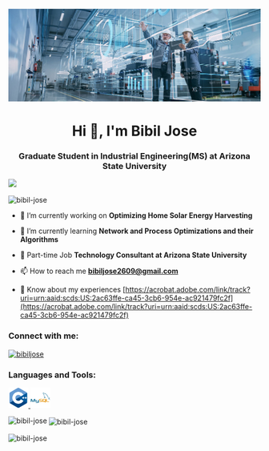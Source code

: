 ![logo](https://github.com/Bibil-Jose/Bibil-Jose/blob/main/csm_industrial-engineer-karriere-jobs_a0ad3ea102.jpg)
<h1 align="center">Hi 👋, I'm Bibil Jose</h1>
<h3 align="center">Graduate Student in Industrial Engineering(MS) at Arizona State University</h3>

<img align=“right” width = “300” src=“[https://github.com/Bibil-Jose/Bibil-Jose/blob/main/e9524abbc4095f7a3d74e63bf41bb353.gif](https://user-images.githubusercontent.com/55389276/140866485-8fb1c876-9a8f-4d6a-98dc-08c4981eaf70.gif)”>

<p align="left"> <img src="https://komarev.com/ghpvc/?username=bibil-jose&label=Profile%20views&color=0e75b6&style=flat" alt="bibil-jose" /> </p>

- 🔭 I’m currently working on **Optimizing Home Solar Energy Harvesting**

- 🌱 I’m currently learning **Network and Process Optimizations and their Algorithms**

- 💼 Part-time Job **Technology Consultant at Arizona State University**

- 📫 How to reach me **bibiljose2609@gmail.com**

- 📄 Know about my experiences [https://acrobat.adobe.com/link/track?uri=urn:aaid:scds:US:2ac63ffe-ca45-3cb6-954e-ac921479fc2f](https://acrobat.adobe.com/link/track?uri=urn:aaid:scds:US:2ac63ffe-ca45-3cb6-954e-ac921479fc2f)

<h3 align="left">Connect with me:</h3>
<p align="left">
<a href="https://linkedin.com/in/bibiljose" target="blank"><img align="center" src="https://raw.githubusercontent.com/rahuldkjain/github-profile-readme-generator/master/src/images/icons/Social/linked-in-alt.svg" alt="bibiljose" height="30" width="40" /></a>
</p>

<h3 align="left">Languages and Tools:</h3>
<p align="left"> <a href="https://www.w3schools.com/cpp/" target="_blank" rel="noreferrer"> <img src="https://raw.githubusercontent.com/devicons/devicon/master/icons/cplusplus/cplusplus-original.svg" alt="cplusplus" width="40" height="40"/> </a> <a href="https://www.mysql.com/" target="_blank" rel="noreferrer"> <img src="https://raw.githubusercontent.com/devicons/devicon/master/icons/mysql/mysql-original-wordmark.svg" alt="mysql" width="40" height="40"/> </a> </p>

<p><img align="left" src="https://github-readme-stats.vercel.app/api/top-langs?username=bibil-jose&show_icons=true&locale=en&layout=compact" alt="bibil-jose" /></p>

<p>&nbsp;<img align="center" src="https://github-readme-stats.vercel.app/api?username=bibil-jose&show_icons=true&locale=en" alt="bibil-jose" /></p>

<p><img align="center" src="https://github-readme-streak-stats.herokuapp.com/?user=bibil-jose&" alt="bibil-jose" /></p>
